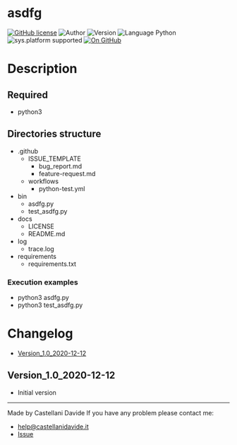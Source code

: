 # asdfg
[![GitHub license](https://img.shields.io/badge/license-GNU-green?style=flat)](https://github.com/CastellaniDavide/cpp-asdfg/blob/master/LICENSE) ![Author](https://img.shields.io/badge/author-Castellani%20Davide-green?style=flat) ![Version](https://img.shields.io/badge/version-v1.0-blue?style=flat) ![Language Python](https://img.shields.io/badge/language-Python-yellowgreen?style=flat) ![sys.platform supported](https://img.shields.io/badge/OS%20platform%20supported-Linux,%20Windows%20&%20Mac%20OS-blue?style=flat) [![On GitHub](https://img.shields.io/badge/on%20GitHub-True-green?style=flat&logo=github)](https://github.com/CastellaniDavide/asdfg)

# Description


## Required
 - python3
 
## Directories structure
 - .github
   - ISSUE_TEMPLATE
     - bug_report.md
     - feature-request.md
   - workflows
     - python-test.yml
 - bin
   - asdfg.py
   - test_asdfg.py
 - docs
   - LICENSE
   - README.md
 - log
   - trace.log
 - requirements
   - requirements.txt
   
### Execution examples
 - python3 asdfg.py
 - python3 test_asdfg.py

# Changelog
 - [Version_1.0_2020-12-12](#Version_10_2020-12-12)

## Version_1.0_2020-12-12
 - Initial version

---
Made by Castellani Davide 
If you have any problem please contact me:
- help@castellanidavide.it
- [Issue](https://github.com/CastellaniDavide/asdfg/issues)
